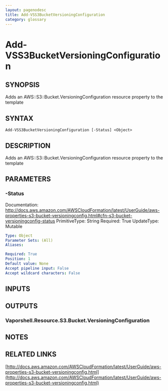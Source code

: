 ```yaml
---
layout: pagenodesc
title: Add-VSS3BucketVersioningConfiguration
category: glossary
---
```


# Add-VSS3BucketVersioningConfiguration

## SYNOPSIS
Adds an AWS::S3::Bucket.VersioningConfiguration resource property to the template

## SYNTAX

```
Add-VSS3BucketVersioningConfiguration [-Status] <Object>
```

## DESCRIPTION
Adds an AWS::S3::Bucket.VersioningConfiguration resource property to the template

## PARAMETERS

### -Status
Documentation: http://docs.aws.amazon.com/AWSCloudFormation/latest/UserGuide/aws-properties-s3-bucket-versioningconfig.html#cfn-s3-bucket-versioningconfig-status
PrimitiveType: String
Required: True
UpdateType: Mutable

```yaml
Type: Object
Parameter Sets: (All)
Aliases: 

Required: True
Position: 1
Default value: None
Accept pipeline input: False
Accept wildcard characters: False
```

## INPUTS

## OUTPUTS

### Vaporshell.Resource.S3.Bucket.VersioningConfiguration

## NOTES

## RELATED LINKS

[http://docs.aws.amazon.com/AWSCloudFormation/latest/UserGuide/aws-properties-s3-bucket-versioningconfig.html](http://docs.aws.amazon.com/AWSCloudFormation/latest/UserGuide/aws-properties-s3-bucket-versioningconfig.html)

